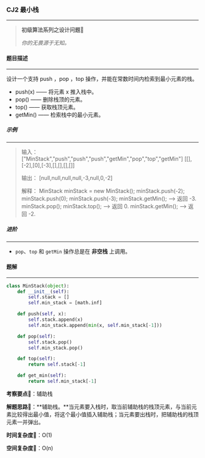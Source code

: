 ### CJ2 最小栈

---



> **初级算法系列之设计问题**🌈
>
> *你的无畏源于无知。*



#### 题目描述

---

设计一个支持 push ，pop ，top 操作，并能在常数时间内检索到最小元素的栈。

- push(x) —— 将元素 x 推入栈中。
- pop() —— 删除栈顶的元素。
- top() —— 获取栈顶元素。
- getMin() —— 检索栈中的最小元素。



##### 示例

---

> 输入：
> ["MinStack","push","push","push","getMin","pop","top","getMin"]
> [[],[-2],[0],[-3],[],[],[],[]]
>
> 输出：
> [null,null,null,null,-3,null,0,-2]
>
> 解释：
> MinStack minStack = new MinStack();
> minStack.push(-2);
> minStack.push(0);
> minStack.push(-3);
> minStack.getMin();   --> 返回 -3.
> minStack.pop();
> minStack.top();      --> 返回 0.
> minStack.getMin();   --> 返回 -2.



##### 进阶

---

- `pop`、`top` 和 `getMin` 操作总是在 **非空栈** 上调用。



#### 题解

---

```python
class MinStack(object):
    def __init__(self):
        self.stack = []
        self.min_stack = [math.inf]

    def push(self, x):
        self.stack.append(x)
        self.min_stack.append(min(x, self.min_stack[-1]))

    def pop(self):
        self.stack.pop()
        self.min_stack.pop()

    def top(self):
        return self.stack[-1]

    def get_min(self):
        return self.min_stack[-1]
```



**考察要点**🍥：辅助栈

**解题思路**🍬：**辅助栈。**当元素要入栈时，取当前辅助栈的栈顶元素，与当前元素比较得出最小值，将这个最小值插入辅助栈；当元素要出栈时，把辅助栈的栈顶元素一并弹出。



**时间复杂度**🍉：O(1)

**空间复杂度**🍭：O(n)

